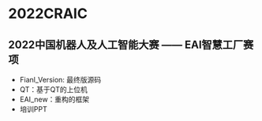 # 2022CRAIC
## 2022中国机器人及人工智能大赛 ——  EAI智慧工厂赛项
* Fianl_Version: 最终版源码
* QT：基于QT的上位机
* EAI_new：重构的框架
* 培训PPT
